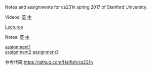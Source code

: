 Notes and assignments for cs231n spring 2017 of Stanford University.

Videos: [英](https://www.youtube.com/playlist?list=PLC1qU-LWwrF64f4QKQT-Vg5Wr4qEE1Zxk)
[中](http://www.mooc.ai/course/268)

[Lectures](https://github.com/liferlisiqi/cs231/tree/master/Lectures)

Notes: [英](https://github.com/liferlisiqi/cs231/tree/master/Notes)
[中](https://zhuanlan.zhihu.com/p/21930884)

[assignment1](https://github.com/liferlisiqi/cs231/tree/master/assignment1)   
[assignment2](https://github.com/liferlisiqi/cs231/tree/master/assignment2)
[assignment3](https://github.com/liferlisiqi/cs231/tree/master/assignment3)

参考代码:https://github.com/Halfish/cs231n
